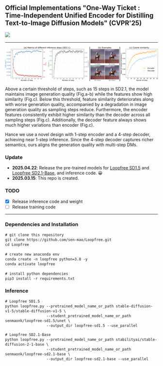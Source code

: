 ## Official Implementations "One-Way Ticket : Time-Independent Unified Encoder for Distilling Text-to-Image Diffusion Models" (CVPR'25)

<img src="assets/teaser.jpg" width="1000px"/>

---

<img src="assets/feature_similarity.jpg" width="1000px"/>

Above a certain threshold of steps, such as 15 steps in SD2.1, the model maintains image generation quality (Fig.a-b) while the features show high similarity (Fig.c). Below this threshold, feature similarity deteriorates along with worse generation quality, accompanied by a degradation in image generation quality as sampling steps reduce. Furthermore, the encoder features consistently exhibit higher similarity than the decoder across all sampling steps (Fig.c). Additionally, the decoder feature always shows much higher variations than encoder (Fig.c).


Hance we use a novel design with 1-step encoder and a 4-step decoder, achieving near 1-step inference. Since the 4-step decoder captures richer semantics, ours aligns the generation quality with multi-step DMs.

### Update
- **2025.04.22**: Release the pre-trained models for [Loopfree SD1.5](https://huggingface.co/senmaonk/loopfree-sd1.5) and [Loopfree SD2.1-Base](https://huggingface.co/senmaonk/loopfree-sd2.1-base), and inference code. 😀
- **2025.03.15**: This repo is created.

### TODO
- [x] Release inference code and weight
- [ ] Release training code

---

### Dependencies and Installation

```
# git clone this repository
git clone https://github.com/sen-mao/Loopfree.git
cd Loopfree

# create new anaconda env
conda create -n loopfree python=3.8 -y
conda activate loopfree

# install python dependencies
pip3 install -r requirements.txt
```

### Inference

```
# Loopfree SD1.5
python loopfree.py --pretrained_model_name_or_path stable-diffusion-v1-5/stable-diffusion-v1-5 \
                   --student_pretrained_model_name_or_path senmaonk/loopfree-sd1.5/unet \
                   --output_dir loopfree-sd1.5 --use_parallel
```

```
# Loopfree SD2.1-Base
python loopfree.py --pretrained_model_name_or_path stabilityai/stable-diffusion-2-1-base \
                   --student_pretrained_model_name_or_path senmaonk/loopfree-sd2.1-base \
                   --output_dir loopfree-sd2.1-base --use_parallel
```